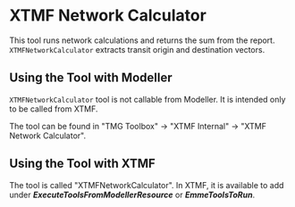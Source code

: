 # **XTMF Network Calculator**
This tool runs network calculations and returns the sum from the report. `XTMFNetworkCalculator` extracts transit origin and destination vectors. 

## **Using the Tool with Modeller**
`XTMFNetworkCalculator` tool is not callable from Modeller. It is intended only to be called from XTMF.

The tool can be found in "TMG Toolbox" -> "XTMF Internal" -> "XTMF Network Calculator". 

## **Using the Tool with XTMF**
The tool is called "XTMFNetworkCalculator". In XTMF, it is available to add under ***ExecuteToolsFromModellerResource*** or ***EmmeToolsToRun***.
